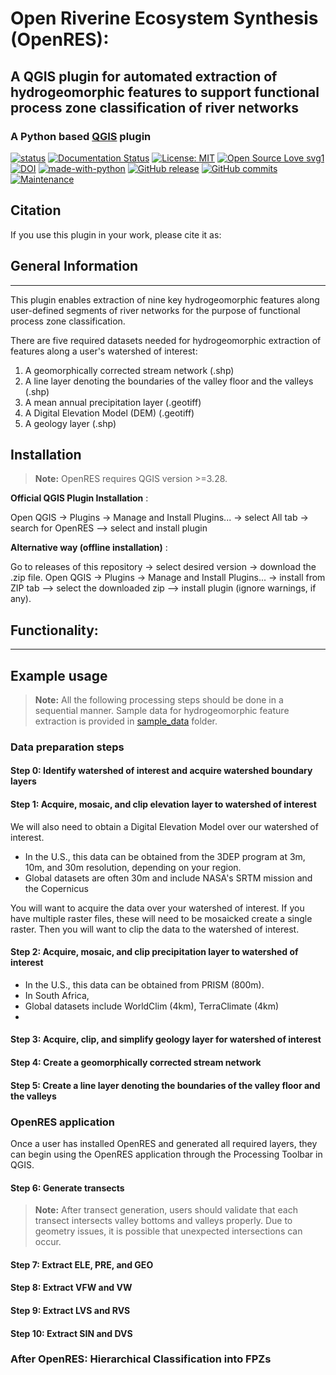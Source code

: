 # Open Riverine Ecosystem Synthesis (OpenRES): 
## A QGIS plugin for automated extraction of hydrogeomorphic features to support functional process zone classification of river networks

### A Python based [QGIS](https://qgis.org/en/site/index.html) plugin 
[![status]()]()
[![Documentation Status]()]()
[![License: MIT](https://img.shields.io/badge/License-MIT-green.svg)](https://opensource.org/license/mit)
[![Open Source Love svg1](https://badges.frapsoft.com/os/v1/open-source.svg?v=103)](https://github.com/ellerbrock/open-source-badges/)
[![DOI]()]()
[![made-with-python](https://img.shields.io/badge/Made%20with-Python-ffd040.svg)](https://www.python.org/)
[![GitHub release]()]()
[![GitHub commits](https://img.shields.io/github/commits-since/jollygoodjacob/OpenRES)](https://GitHub.com/jollygoodjacob/OpenRES/commit/)
[![Maintenance](https://img.shields.io/badge/Maintained%3F-yes-green.svg)](https://GitHub.com/jollygoodjacob/OpenRES/graphs/commit-activity)

## Citation
If you use this plugin in your work, please cite it as:

## General Information
-------------------
This plugin enables extraction of nine key hydrogeomorphic features along user-defined segments of river networks for the purpose of functional process zone classification. 

There are five required datasets needed for hydrogeomorphic extraction of features along a user's watershed of interest:

1. A geomorphically corrected stream network (.shp)  
2. A line layer denoting the boundaries of the valley floor and the valleys (.shp)  
3. A mean annual precipitation layer (.geotiff)  
4. A Digital Elevation Model (DEM) (.geotiff)  
5. A geology layer (.shp) 

## Installation
> **__Note:__** OpenRES requires QGIS version >=3.28.

**Official QGIS Plugin Installation** :

Open QGIS -> Plugins -> Manage and Install Plugins... -> select All tab -> search for OpenRES --> select and install plugin

**Alternative way (offline installation)** :

Go to releases of this repository -> select desired version -> download the .zip file.
Open QGIS -> Plugins -> Manage and Install Plugins... -> install from ZIP tab --> select the downloaded zip --> install plugin (ignore warnings, if any).

## Functionality:
-----------------------------


## Example usage
> **__Note:__** All the following processing steps should be done in a sequential manner. Sample data for hydrogeomorphic feature extraction is provided in [sample_data](/sample_data/) folder.

### Data preparation steps

#### Step 0: Identify watershed of interest and acquire watershed boundary layers

#### Step 1: Acquire, mosaic, and clip elevation layer to watershed of interest
We will also need to obtain a Digital Elevation Model over our watershed of interest.

- In the U.S., this data can be obtained from the 3DEP program at 3m, 10m, and 30m resolution, depending on your region.
- Global datasets are often 30m and include NASA's SRTM mission and the Copernicus

You will want to acquire the data over your watershed of interest. If you have multiple raster files, these will need to be mosaicked create a single raster. Then you will want to clip the data to
the watershed of interest.

#### Step 2: Acquire, mosaic, and clip precipitation layer to watershed of interest

- In the U.S., this data can be obtained from PRISM (800m).
- In South Africa, 
- Global datasets include WorldClim (4km), TerraClimate (4km)
- 
#### Step 3: Acquire, clip, and simplify geology layer for watershed of interest

#### Step 4: Create a geomorphically corrected stream network

#### Step 5: Create a line layer denoting the boundaries of the valley floor and the valleys

### OpenRES application

Once a user has installed OpenRES and generated all required layers, they can begin using the OpenRES application through the Processing Toolbar in QGIS.

#### Step 6: Generate transects

> **__Note:__** After transect generation, users should validate that each transect intersects valley bottoms and valleys properly. Due to geometry issues, it is possible that unexpected intersections can occur.

#### Step 7: Extract ELE, PRE, and GEO

#### Step 8: Extract VFW and VW

#### Step 9: Extract LVS and RVS

#### Step 10: Extract SIN and DVS

### After OpenRES: Hierarchical Classification into FPZs

